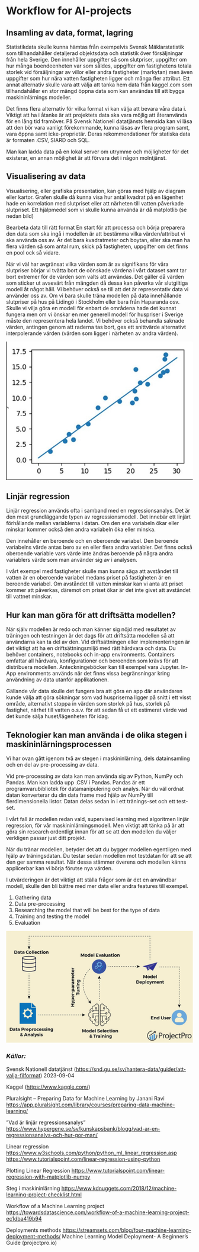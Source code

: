 # Workflow for AI-projects

## Insamling av data, format, lagring
Statistikdata skulle kunna hämtas från exempelvis Svensk Mäklarstatistik som tillhandahåller detaljerad objektsdata och statistik över försäljningar från hela Sverige. Den innehåller uppgifter så som slutpriser, uppgifter om hur många boendeenheten var som såldes, uppgifter om fastighetens totala storlek vid försäljningar av villor eller andra fastigheter (markytan) men även uppgifter som hur nära vatten fastigheten ligger och många fler attribut. Ett annat alternativ skulle vara att välja att tanka hem data från kaggel.com som tillhandahåller en stor mängd öppna data som kan användas till att bygga maskininlärnings modeller. 

Det finns flera alternativ för vilka format vi kan välja att bevara våra data i. Viktigt att ha i åtanke är att projektets data ska vara möjlig att återanvända för en lång tid framöver. På Svensk Nationell datatjänsts hemsida kan vi läsa att den bör vara vanligt förekommande, kunna läsas av flera program samt, vara öppna  samt icke-proprietär. Deras rekommendationer för statiska data är formaten .CSV, SIARD och SQL.

Man kan ladda data på en lokal server om utrymme och möjligheter för det existerar, en annan möjlighet är att förvara det i någon molntjänst.

## Visualisering av data
Visualisering, eller grafiska presentation, kan göras med hjälp av diagram eller kartor. Grafen skulle då kunna visa hur antal kvadrat på en lägenhet hade en korrelation med slutpriset eller att närheten till vatten påverkade slutpriset. Ett hjälpmedel som vi skulle kunna använda är då matplotlib (se nedan bild)

Bearbeta data till rätt format
En start för att processa och börja preparera den data som ska ingå i modellen är att bestämma vilka värden/attribut vi ska använda oss av. Är det bara kvadratmeter och boytan, eller ska man ha flera värden så som antal rum, skick på fastigheten, uppgifter om det finns en pool ock så vidare. 

När vi väl har avgränsat vilka värden som är av signifikans för våra slutpriser börjar vi tvätta bort de oönskade värdena i vårt dataset samt tar bort extremer för de värden som valts att användas. Det gäller då värden som sticker ut avsevärt från mängden då dessa kan påverka vår slutgiltiga modell åt något håll. Vi behöver också se till att det är representativ data vi använder oss av. Om vi bara skulle träna modellen på data innehållande slutpriser på hus på Lidingö i Stockholm eller bara från Haparanda  osv. Skulle vi vilja göra en modell för enbart de områdena hade det kunnat fungera men om vi önskar en mer generell modell för huspriser i Sverige måste den representera hela landet. Vi behöver också behandla saknade värden, antingen genom att raderna tas bort, ges ett snittvärde alternativt interpolerande värden (värden som ligger i närheten av andra värden).

![Visualisering av data](https://github.com/DeerBay/AI23-Julia-Sjoholm/blob/f29f269b9663356261865fc62ec7c71e1f357468/pictures/numpy.jpg)

## Linjär regression
Linjär regression används ofta i samband med en regressionsanalys. Det är den mest grundläggande typen av regressionsmodell. Det innebär ett linjärt förhållande mellan variablerna i datan. Om den ena variabeln ökar eller minskar kommer också den andra variabeln öka eller minska.

Den innehåller en beroende och en oberoende variabel. Den beroende variabelns värde antas bero av en eller flera andra variabler. Det finns också oberoende variable vars värde inte ändras beroende på några andra variablers värde som man använder sig av i analysen. 

I vårt exempel med fastigheter skulle man kunna säga att avståndet till vatten är en oberoende variabel medans priset på fastigheten är en beroende variabel. Om avståndet till vatten minskar kan vi anta att priset kommer att påverkas, däremot om priset ökar är det inte givet att avståndet till vattnet minskar.

## Hur kan man göra för att driftsätta modellen?

När själv modellen är redo och man känner sig nöjd med resultatet av träningen och testningen är det dags för att driftsätta modellen så att användarna kan ta del av den. Vid driftsättningen eller implementeringen är det viktigt att ha en driftsättningsmiljö med rätt hårdvara och data. Du behöver containers, notebooks och in-app environments. Containers omfattar all hårdvara, konfigurationer och beroenden som krävs för att distribuera modellen. Anteckningeböcker kan till exempel vara Jupyter. In-App environments används när det finns vissa begränsningar kring användning av data utanför applikationen.

Gällande vår data skulle det fungera bra att göra en app där användaren kunde välja att göra sökningar som vad huspriserna ligger på snitt i ett visst område, alternativt stoppa in värden som storlek på hus, storlek på fastighet, närhet till vatten o.s.v. för att sedan få ut ett estimerat värde vad det kunde sälja huset/lägenheten för idag.

## Teknologier kan man använda i de olika stegen i maskininlärningsprocessen

Vi har ovan gått igenom två av stegen i maskininlärning, dels datainsamling och en del av pre-processing av data. 

Vid pre-processing av data kan man använda sig av Python, NumPy och Pandas. Man kan ladda upp .CSV i Pandas. Pandas är ett programvarubibliotek för datamanipulering och analys. När du väl ordnat datan konverterar du din data frame med hjälp av NumPy till flerdimensionella listor. Datan delas sedan in i ett tränings-set och ett test-set. 

I vårt fall är modellen redan vald, supervised learning med algoritmen linjär regression, för vår maskininlärningsmodell. Men viktigt att tänka på är att göra sin research ordentligt innan för att se att den modellen du väljer verkligen passar just ditt projekt.

När du tränar modellen, betyder det att du bygger modellen egentligen med hjälp av träningsdatan. Du testar sedan modellen mot testdatan för att se att den ger samma resultat. När dessa stämmer överens och modellen känns applicerbar kan vi börja förutse nya värden.

I utvärderingen är det viktigt att ställa frågor som är det en användbar modell, skulle den bli bättre med mer data eller andra features till exempel.

1.	Gathering data
2.	Data pre-processing
3.	Researching the model that will be best for the type of data
4.	Training and testing the model
5.	Evaluation

![ML Model deployment](pictures\Machine_Learning_Model_Deployment_Tutorial.webp)

### *Källor:*
Svensk Nationell datatjänst 
(https://snd.gu.se/sv/hantera-data/guider/att-valja-filformat) 2023-09-04

Kaggel (https://www.kaggle.com/)

Pluralsight – Preparing Data for Machine Learning by Janani Ravi
https://app.pluralsight.com/library/courses/preparing-data-machine-learning/
 
”Vad är linjär regressionsanalys”
https://www.hypergene.se/sv/kunskapsbank/blogg/vad-ar-en-regressionsanalys-och-hur-gor-man/

Linear regression
https://www.w3schools.com/python/python_ml_linear_regression.asp
https://www.tutorialspoint.com/linear-regression-using-python

Plotting Linear Regression
https://www.tutorialspoint.com/linear-regression-with-matplotlib-numpy


Steg i maskininlärning
https://www.kdnuggets.com/2018/12/machine-learning-project-checklist.html

Workflow of a Machine Learning project
https://towardsdatascience.com/workflow-of-a-machine-learning-project-ec1dba419b94

Deployments methods
https://streamsets.com/blog/four-machine-learning-deployment-methods/
Machine Learning Model Deployment- A Beginner’s Guide (projectpro.io)
